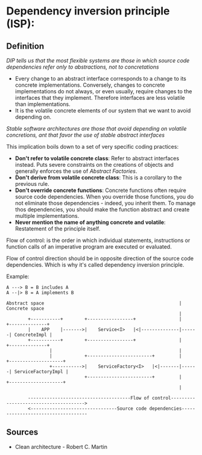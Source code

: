# Dependency inversion principle (ISP):

## Definition
*DIP tells us that the most flexible systems are those in which source code dependencies refer only to abstractions, not to concretations*

* Every change to an abstract interface corresponds to a change to its concrete implementations. Conversely, changes to concrete implementations do not always, or even usually, require changes to the interfaces that they implement. Therefore interfaces are less volatile than implementations.
* It is the volatile concrete elements of our system that we want to avoid depending on.

*Stable software architectures are those that avoid depending on volatile concretions, ant that favor the use of stable abstract interfaces*

This implication boils down to a set of very specific coding practices:
* **Don't refer to volatile concrete class**: Refer to abstract interfaces instead. Puts severe constraints on the creations of objects and generally enforces the use of *Abstract Factories*.
* **Don't derive from volatile concrete class**: This is a corollary to the previous rule.
* **Don't override concrete functions**: Concrete functions often require source code dependencies. When you override those functions, you do not eliminate those dependencies - indeed, you inherit them. To manage thos dependencies, you should make the function abstract and create multiple implementations.
* **Never mention the name of anything concrete and volatile**: Restatement of the principle itself.

Flow of control: is the order in which individual statements, instructions or function calls of an imperative program are executed or evaluated.

Flow of control direction should be in opposite direction of the source code dependencies. Which is why it's called dependency inversion principle.

Example:
```
A ---> B = B includes A
A --|> B = A implements B

Abstract space                                                  |  Concrete space
                                                                |
        +-----------+        +-----------------+                |      +--------------+
        |    APP    |------->|    Service<I>   |<|--------------|------| ConcreteImpl |
        +-----------+        +-----------------+                |      +--------------+
                |                                               |
                |            +------------------------+         |      +--------------------+
                +----------->|    ServiceFactory<I>   |<|-------|------| ServiceFactoryImpl |
                             +------------------------+         |      +--------------------+
                                                                |

        --------------------------------------Flow of control-------------------------------------->
        <--------------------------------Source code dependencies-----------------------------------
```


## Sources
* Clean architecture - Robert C. Martin